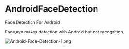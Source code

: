 # AndroidFaceDetection
Face Detection For Android 

Face,eye makes detection with Android but not recognition.

![Android-Face-Detection-1.png](erenpapakci.github.com/AndroidFaceDetection/Android-Face-Detection-1.png)
